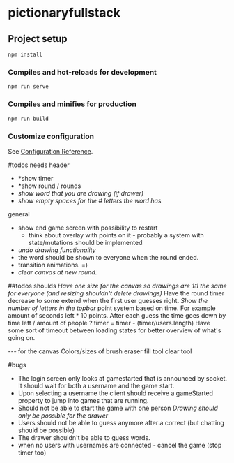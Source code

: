 # pictionaryfullstack

## Project setup
```
npm install
```

### Compiles and hot-reloads for development
```
npm run serve
```

### Compiles and minifies for production
```
npm run build
```

### Customize configuration
See [Configuration Reference](https://cli.vuejs.org/config/).

#todos needs
header
 - *show timer
 - *show round / rounds
 - *show word that you are drawing (if drawer)*
 - *show empty spaces for the # letters the word has*

 general
 - show end game screen with possibility to restart
	 - think about overlay with points on it - probably a system with state/mutations should be implemented
 - *undo drawing functionality*
 - the word should be shown to everyone when the round ended.
 - transition animations. =)
 - *clear canvas at new round.*

##todos shoulds
*Have one size for the canvas so drawings are 1:1 the same for everyone (and resizing shouldn't delete drawings)*
Have the round timer decrease to some extend when the first user guesses right.
*Show the number of letters in the topbar*
point system based on time.
	For example amount of seconds left * 10 points.
	After each guess the time goes down by time left / amount of people ?
		timer = timer - (timer/users.length)
Have some sort of timeout between loading states for better overview of what's going on.

--- for the canvas
Colors/sizes of brush
eraser
fill tool
clear tool

#bugs
* The login screen only looks at gamestarted that is announced by socket. It should wait for both a username and the game start.
* Upon selecting a username the client should receive a gameStarted property to jump into games that are running.
* Should not be able to start the game with one person
*Drawing should only be possible for the drawer*
* Users should not be able to guess anymore after a correct (but chatting should be possible)
* The drawer shouldn't be able to guess words.
* when no users with usernames are connected - cancel the game (stop timer too)
